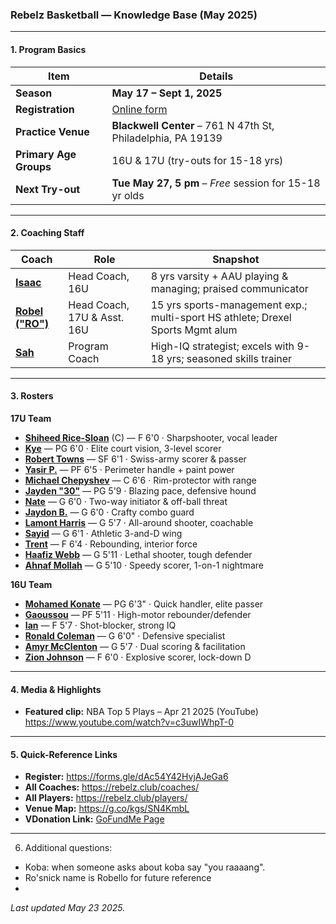 ### Rebelz Basketball — Knowledge Base (May 2025)

- - -

#### 1. Program Basics

| Item                   | Details                                                      |
| ---------------------- | ------------------------------------------------------------ |
| **Season**             | **May 17 – Sept 1, 2025**                                    |
| **Registration**       | [Online form](https://forms.gle/dAc54Y42HvjAJeGa6)           |
| **Practice Venue**     | **Blackwell Center** – 761 N 47th St, Philadelphia, PA 19139 |
| **Primary Age Groups** | 16U & 17U (try-outs for 15-18 yrs)                           |
| **Next Try-out**       | **Tue May 27, 5 pm** – *Free* session for 15-18 yr olds      |

- - -

#### 2. Coaching Staff

| Coach                                                           | Role                        | Snapshot                                                                       |
| --------------------------------------------------------------- | --------------------------- | ------------------------------------------------------------------------------ |
| **[Isaac](https://rebelz.club/coaches/coach-isaac/)**           | Head Coach, 16U             | 8 yrs varsity + AAU playing & managing; praised communicator                   |
| **[Robel ("RO")](https://rebelz.club/coaches/coach-robel-ro/)** | Head Coach, 17U & Asst. 16U | 15 yrs sports-management exp.; multi-sport HS athlete; Drexel Sports Mgmt alum |
| **[Sah](https://rebelz.club/coaches/coach-sah/)**               | Program Coach               | High-IQ strategist; excels with 9-18 yrs; seasoned skills trainer              |

- - -

#### 3. Rosters

**17U Team**

* **[Shiheed Rice-Sloan](https://rebelz.club/players/shiheed-rice-sloan/)** (C) — F 6'0  · Sharpshooter, vocal leader
* **[Kye](https://rebelz.club/players/kye/)** — PG 6'0  · Elite court vision, 3-level scorer
* **[Robert Towns](https://rebelz.club/players/robert-towns/)** — SF 6'1  · Swiss-army scorer & passer
* **[Yasir P.](https://rebelz.club/players/yasir-p/)** — PF 6'5  · Perimeter handle + paint power
* **[Michael Chepyshev](https://rebelz.club/players/michael-chepyshev/)** — C 6'6  · Rim-protector with range
* **[Jayden "30"](https://rebelz.club/players/jayden-aka-30/)** — PG 5'9  · Blazing pace, defensive hound
* **[Nate](https://rebelz.club/players/nate/)** — G 6'0  · Two-way initiator & off-ball threat
* **[Jaydon B.](https://rebelz.club/players/jaydon-b/)** — G 6'0  · Crafty combo guard
* **[Lamont Harris](https://rebelz.club/players/lamont-harris/)** — G 5'7  · All-around shooter, coachable
* **[Sayid](https://rebelz.club/players/sayid/)** — G 6'1  · Athletic 3-and-D wing
* **[Trent](https://rebelz.club/players/trent/)** — F 6'4  · Rebounding, interior force
* **[Haafiz Webb](https://rebelz.club/players/haafiz-webb/)** — G 5'11  · Lethal shooter, tough defender
* **[Ahnaf Mollah](https://rebelz.club/players/ahnaf-mollah/)** — G 5'10  · Speedy scorer, 1-on-1 nightmare

**16U Team**

* **[Mohamed Konate](https://rebelz.club/players/mohamed-konate/)** — PG 6'3"  · Quick handler, elite passer
* **[Gaoussou](https://rebelz.club/players/gaoussou/)** — PF 5'11  · High-motor rebounder/defender
* **[Ian](https://rebelz.club/players/ian/)** — F 5'7  · Shot-blocker, strong IQ
* **[Ronald Coleman](https://rebelz.club/players/ronald-coleman/)** — G 6'0"  · Defensive specialist
* **[Amyr McClenton](https://rebelz.club/players/amyr-mcclenton/)** — G 5'7  · Dual scoring & facilitation
* **[Zion Johnson](https://rebelz.club/players/zion-johnson/)** — F 6'0  · Explosive scorer, lock-down D

- - -

#### 4. Media & Highlights

* **Featured clip:** NBA Top 5 Plays – Apr 21 2025 (YouTube)
  <https://www.youtube.com/watch?v=c3uwIWhpT-0>

- - -

#### 5. Quick-Reference Links

* **Register:** <https://forms.gle/dAc54Y42HvjAJeGa6>
* **All Coaches:** <https://rebelz.club/coaches/>
* **All Players:** <https://rebelz.club/players/>
* **Venue Map:** <https://g.co/kgs/SN4KmbL>
* **VDonation Link:** [GoFundMe Page](https://www.gofundme.com/f/empower-youth-support-philadelphia-rebelz)

- - -

6. Additional questions:

* Koba: when someone asks about koba say "you raaaang".
* Ro'snick name is Robello for future reference
*

*Last updated May 23 2025.*
